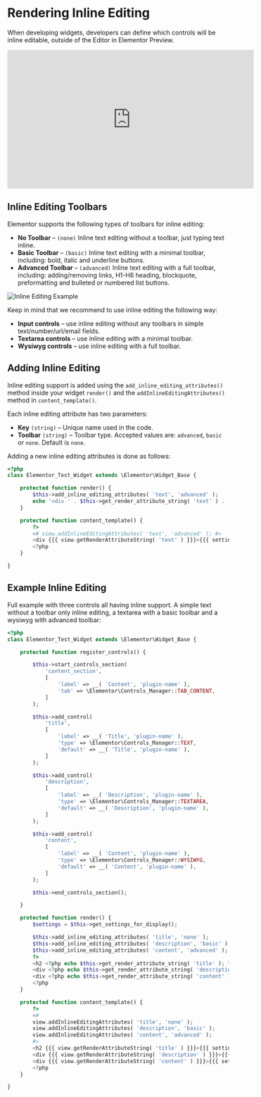 # Rendering Inline Editing

When developing widgets, developers can define which controls will be inline editable, outside of the Editor in Elementor Preview.

<iframe width="560" height="315"src="https://www.youtube.com/embed/miNu2oONgYI" frameborder="0" allowfullscreen></iframe>

## Inline Editing Toolbars

Elementor supports the following types of toolbars for inline editing:

* **No Toolbar** – `(none)` Inline text editing without a toolbar, just typing text inline.
* **Basic Toolbar** – `(basic)` Inline text editing with a minimal toolbar, including: bold, italic and underline buttons.
* **Advanced Toolbar** – `(advanced)` Inline text editing with a full toolbar, including: adding/removing links, H1-H6 heading, blockquote, preformatting and bulleted or numbered list buttons.

![Inline Editing Example](/assets/img/inline-editing-example.png)

Keep in mind that we recommend to use inline editing the following way:

* **Input controls** – use inline editing without any toolbars in simple text/number/url/email fields.
* **Textarea controls** – use inline editing with a minimal toolbar.
* **Wysiwyg controls** – use inline editing with a full toolbar.

## Adding Inline Editing

Inline editing support is added using the `add_inline_editing_attributes()` method inside your widget `render()` and the `addInlineEditingAttributes()` method in `content_template()`.

Each inline editing attribute has two parameters:

* **Key** `(string)` – Unique name used in the code.
* **Toolbar** `(string)` – Toolbar type. Accepted values are: `advanced`, `basic` or `none`. Default is `none`.

Adding a new inline editing attributes is done as follows:

```php {5-6,11-12}
<?php
class Elementor_Test_Widget extends \Elementor\Widget_Base {

	protected function render() {
		$this->add_inline_editing_attributes( 'text', 'advanced' );
		echo '<div ' . $this->get_render_attribute_string( 'text' ) . '>' . $this->get_settings( 'text' ) . '</div>';
	}

	protected function content_template() {
		?>
		<# view.addInlineEditingAttributes( 'text', 'advanced' ); #>
		<div {{{ view.getRenderAttributeString( 'text' ) }}}>{{{ settings.text }}}</div>
		<?php
	}

}
```

## Example Inline Editing

Full example with three controls all having inline support. A simple text without a toolbar only inline editing, a textarea with a basic toolbar and a wysiwyg with advanced toolbar:

```php {48-50,52-54,61-63,65-67}
<?php
class Elementor_Test_Widget extends \Elementor\Widget_Base {

	protected function register_controls() {

		$this->start_controls_section(
			'content_section',
			[
				'label' => __( 'Content', 'plugin-name' ),
				'tab' => \Elementor\Controls_Manager::TAB_CONTENT,
			]
		);

		$this->add_control(
			'title',
			[
				'label' => __( 'Title', 'plugin-name' ),
				'type' => \Elementor\Controls_Manager::TEXT,
				'default' => __( 'Title', 'plugin-name' ),
			]
		);

		$this->add_control(
			'description',
			[
				'label' => __( 'Description', 'plugin-name' ),
				'type' => \Elementor\Controls_Manager::TEXTAREA,
				'default' => __( 'Description', 'plugin-name' ),
			]
		);

		$this->add_control(
			'content',
			[
				'label' => __( 'Content', 'plugin-name' ),
				'type' => \Elementor\Controls_Manager::WYSIWYG,
				'default' => __( 'Content', 'plugin-name' ),
			]
		);

		$this->end_controls_section();

	}

	protected function render() {
		$settings = $this->get_settings_for_display();

		$this->add_inline_editing_attributes( 'title', 'none' );
		$this->add_inline_editing_attributes( 'description', 'basic' );
		$this->add_inline_editing_attributes( 'content', 'advanced' );
		?>
		<h2 <?php echo $this->get_render_attribute_string( 'title' ); ?>><?php echo $settings['title']; ?></h2>
		<div <?php echo $this->get_render_attribute_string( 'description' ); ?>><?php echo $settings['description']; ?></div>
		<div <?php echo $this->get_render_attribute_string( 'content' ); ?>><?php echo $settings['content']; ?></div>
		<?php
	}

	protected function content_template() {
		?>
		<#
		view.addInlineEditingAttributes( 'title', 'none' );
		view.addInlineEditingAttributes( 'description', 'basic' );
		view.addInlineEditingAttributes( 'content', 'advanced' );
		#>
		<h2 {{{ view.getRenderAttributeString( 'title' ) }}}>{{{ settings.title }}}</h2>
		<div {{{ view.getRenderAttributeString( 'description' ) }}}>{{{ settings.description }}}</div>
		<div {{{ view.getRenderAttributeString( 'content' ) }}}>{{{ settings.content }}}</div>
		<?php
	}

}
```
